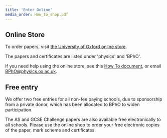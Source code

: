 ```yaml
---
title: 'Enter Online'
media_order: How_to_shop.pdf
---
```


## Online Store

To order papers, visit [the University of Oxford online store](https://www.oxforduniversitystores.co.uk/product-catalogue/physics/bpho-201819).

The papers and certificates are listed under 'physics' and 'BPhO'.

 If you need help using the online store, see this [How To document](How_to_shop.pdf), or email [BPhO@physics.ox.ac.uk](mailto:BPhO@physics.ox.ac.uk).

## Free entry

We offer two free entries for all non-fee paying schools, due to sponsorship from a private donor, which has been allocated to BPhO to widen participation.

The AS and GCSE Challenge papers are also available free electronically to all schools. Please use the online shop to order your free electronic copies of the paper, mark scheme and certificates.